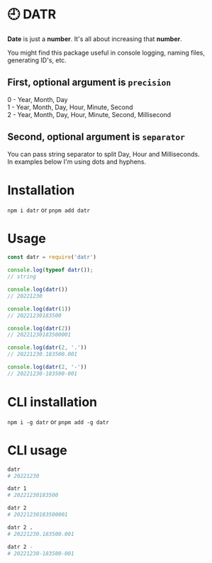 # 🕘 DATR

**Date** is just a **number**. It's all about increasing that **number**.  

You might find this package useful in console logging, naming files, generating ID's, etc.

## First, optional argument is `precision`
0 - Year, Month, Day  
1 - Year, Month, Day, Hour, Minute, Second  
2 - Year, Month, Day, Hour, Minute, Second, Millisecond  

## Second, optional argument is `separator`
You can pass string separator to split Day, Hour and Milliseconds.  
In examples below I'm using dots and hyphens.

# Installation
`npm i datr` or `pnpm add datr`

# Usage
````js
const datr = require('datr')

console.log(typeof datr());
// string

console.log(datr())  
// 20221230

console.log(datr(1))  
// 20221230183500

console.log(datr(2))  
// 20221230183500001

console.log(datr(2, '.'))  
// 20221230.183500.001

console.log(datr(2, '-'))  
// 20221230-183500-001
````

# CLI installation
`npm i -g datr` or `pnpm add -g datr`

# CLI usage
````bash
datr
# 20221230

datr 1
# 20221230183500

datr 2 
# 20221230183500001

datr 2 .
# 20221230.183500.001

datr 2 -
# 20221230-183500-001
````
